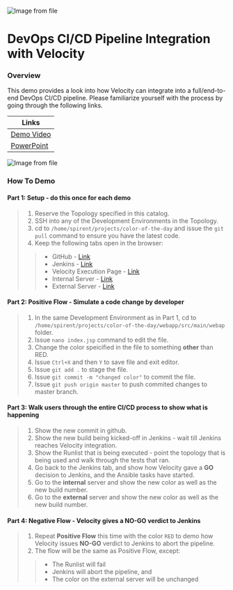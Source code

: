 ![Image from file](/activity/devops/devops-title.png)

# DevOps CI/CD Pipeline Integration with Velocity
 
### Overview
This demo provides a look into how Velocity can integrate into a full/end-to-end DevOps CI/CD pipeline. Please familiarize yourself with the process by going through the following links.

| Links |
| ----- |
| [Demo Video][YT1] |
| [PowerPoint][YT1] |

![Image from file](/activity/devops/devops-demo-flow-30.png)

### How To Demo

#### Part 1: Setup - do this once for each demo
> 1. Reserve the Topology specified in this catalog.
> 2. SSH into any of the Development Environments in the Topology.
> 3. cd to `/home/spirent/projects/color-of-the-day` and issue the `git pull` command to ensure you have the latest code.
> 4. Keep the following tabs open in the browser:
>> * GitHub - [Link][GH]
>> * Jenkins - [Link][JN]
>> * Velocity Execution Page - [Link][VE]
>> * Internal Server - [Link][IS]
>> * External Server - [Link][ES]

#### Part 2: Positive Flow - Simulate a code change by developer
> 1. In the same Development Environment as in Part 1, cd to `/home/spirent/projects/color-of-the-day/webapp/src/main/webap` folder.
> 2. Issue `nano index.jsp` command to edit the file.
> 3. Change the color speicified in the file to something __other__ than RED.
> 4. Issue `Ctrl+X` and then `Y` to save file and exit editor.
> 5. Issue `git add .` to stage the file.
> 6. Issue `git commit -m "changed color"` to commit the file.
> 7. Issue `git push origin master` to push commited changes to master branch.

#### Part 3: Walk users through the entire CI/CD process to show what is happening
> 1. Show the new commit in github.
> 2. Show the new build being kicked-off in Jenkins - wait till Jenkins reaches Velocity integration.
> 3. Show the Runlist that is being executed - point the topology that is being used and walk through the tests that ran.
> 4. Go back to the Jenkins tab, and show how Velocity gave a __GO__ decision to Jenkins, and the Ansible tasks have started.
> 5. Go to the __internal__ server and show the new color as well as the new build number.
> 6. Go to the __external__ server and show the new color as well as the new build number.

#### Part 4: Negative Flow - Velocity gives a NO-GO verdict to Jenkins
> 1. Repeat __Positive Flow__ this time with the color `RED` to demo how Velocity issues __NO-GO__ verdict to Jenkins to abort the pipeline.
> 2. The flow will be the same as Positive Flow, except:
>> * The Runlist will fail
>> * Jenkins will abort the pipeline, and
>> * The color on the external server will be unchanged


[GH]: <https://github.com/spirentdemocloud/color-of-the-day>
[JN]: <http://ps-prod-tools2.spirenteng.com:8080/>
[VE]: <https://ps-production-velocity.spirenteng.com/velocity/reports/executions?period=PAST_1_YEAR&type=RUNLIST>
[IS]: <http://sdc-devops-docker-host.spirenteng.com:8080/webapp/>
[ES]: <http://3.133.135.84:8080/webapp/>
[YT1]: <https://www.youtube.com/watch?v=tWxziRYwnn4>
[RDP]: <https://10.142.16.222/terminal/#/?hostname=10.40.102.20&protocol=rdp&port=3389>
[S1]: <mailto:posevals@spirent.com>

